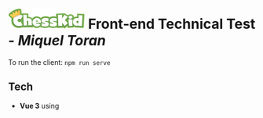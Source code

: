 # ![Logo](./client/src/assets/logo.png) Front-end Technical Test - _Miquel Toran_

To run the client: `npm run serve`

## Tech

- **Vue 3** using <script setup> new feature
- **Typescript**
- **Vuex**
- **Vue-router**
- **Jest**
- **Sass**
- **Icons** Free svg icons from: https://heroicons.dev

## Features

I decided to make the app as much scalable as possible and easy to mantain.

- The main sass variables are in a global scss (assets/scss)
- Store separated in modules
- Typescript in all components and store
- Comments in the important parts

I have chosen to do the pagination by myself in order to have full control over it.

About the Friend Details Page's design I decided to follow the patterns of the Main Design to make all the project more cohesive
